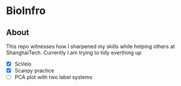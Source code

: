 # BioInfro
## About
This repo witnesses how I sharpened my skills while helping others at ShanghaiTech. 
Currently I am trying to tidy everthing up
- [x] ScVelo 
- [x] Scanpy practice
- [ ] PCA plot with two label systems
